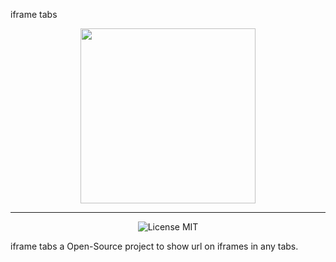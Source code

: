 iframe tabs

<p align="center">
    <img src="https://raw.githubusercontent.com/ericklima88/iframe-tabs/master/iframe_tap_logo.png"
         height="280">
</p>

----

<p align="center">
        <img src="https://img.shields.io/badge/License-MIT-yellow.svg"
             alt="License MIT">
</p>

iframe tabs a Open-Source project to show url on iframes in any tabs.
